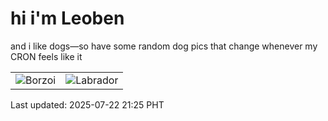 # hi i'm Leoben

and i like dogs—so have some random dog pics that change whenever my CRON feels like it

|  |  |
|--------|----------|
| ![Borzoi](https://random-dog-vercel.vercel.app/api/random-borzoi?v=1753190723) | ![Labrador](https://random-dog-vercel.vercel.app/api/random-labrador?v=1753190723) |

Last updated: 2025-07-22 21:25 PHT
